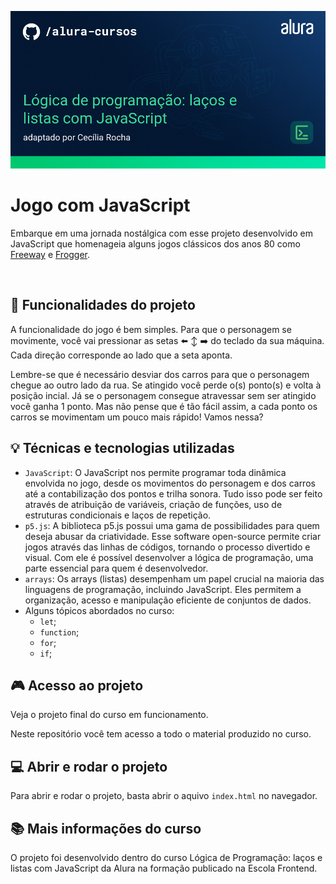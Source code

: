![](https://github.com/ceciliadcamargo/jogo-javascript/blob/036f6254045cb95473856a11e2c65f3ed544d4ef/Programa%C3%A7%C3%A3o-L%C3%B3gica%20de%20programa%C3%A7%C3%A3o%20la%C3%A7os%20e%20listas%20com%20JavaScript.png)

# Jogo com JavaScript

Embarque em uma jornada nostálgica com esse projeto desenvolvido em JavaScript que homenageia alguns jogos clássicos dos anos 80 como [Freeway](https://pt.wikipedia.org/wiki/Freeway_(jogo_eletr%C3%B4nico)) e [Frogger](https://en.wikipedia.org/wiki/Frogger).

![]()

## :hammer: Funcionalidades do projeto

A funcionalidade do jogo é bem simples. Para que o personagem se movimente, você vai pressionar as setas :arrow_left: :arrow_up_down: :arrow_right: do teclado da sua máquina. Cada direção corresponde ao lado que a seta aponta. 

Lembre-se que é necessário desviar dos carros para que o personagem chegue ao outro lado da rua. Se atingido você perde o(s) ponto(s) e volta à posição incial. Já se o personagem consegue atravessar sem ser atingido você ganha 1 ponto. Mas não pense que é tão fácil assim, a cada ponto os carros se movimentam um pouco mais rápido! Vamos nessa?

## :bulb: Técnicas e tecnologias utilizadas

- `JavaScript`: O JavaScript nos permite programar toda dinâmica envolvida no jogo, desde os movimentos do personagem e dos carros até a contabilização dos pontos e trilha sonora. Tudo isso pode ser feito através de atribuição de variáveis, criação de funções, uso de estruturas condicionais e laços de repetição.
- `p5.js`: A biblioteca p5.js possui uma gama de possibilidades para quem deseja abusar da criatividade. Esse software open-source permite criar jogos através das linhas de códigos, tornando o processo divertido e visual. Com ele é possível desenvolver a lógica de programação, uma parte essencial para quem é desenvolvedor.
- `arrays`: Os arrays (listas) desempenham um papel crucial na maioria das linguagens de programação, incluindo JavaScript. Eles permitem a organização, acesso e manipulação eficiente de conjuntos de dados.
- Alguns tópicos abordados no curso:
    - `let`;
    - `function`;
    - `for`;
    - `if`;

## :video_game: Acesso ao projeto

Veja o projeto final do curso em funcionamento.

Neste repositório você tem acesso a todo o material produzido no curso.

## :computer: Abrir e rodar o projeto

Para abrir e rodar o projeto, basta abrir o aquivo `index.html` no navegador.

## :books: Mais informações do curso

O projeto foi desenvolvido dentro do curso Lógica de Programação: laços e listas com JavaScript da Alura na formação publicado na Escola Frontend.
